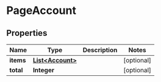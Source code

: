 

# PageAccount


## Properties

| Name | Type | Description | Notes |
|------------ | ------------- | ------------- | -------------|
|**items** | [**List&lt;Account&gt;**](Account.md) |  |  [optional] |
|**total** | **Integer** |  |  [optional] |



